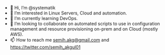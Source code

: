 - 👋 Hi, I’m @systematik
- 👀 I’m interested in Linux Servers, Cloud and automation.
- 🌱 I’m currently learning DevOps.
- 💞️ I’m looking to collaborate on automated scripts to use in configuration management and resource provisioning on-prem and on Cloud (mostly AWS).
- 📫 How to reach me semih.akg@gmail.com and https://twitter.com/semih_akgul01

<!---
systematik/systematik is a ✨ special ✨ repository because its `README.md` (this file) appears on your GitHub profile.
You can click the Preview link to take a look at your changes.
--->
